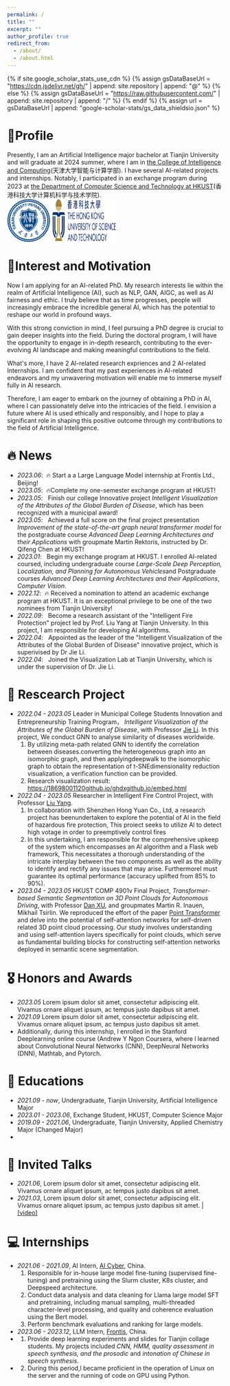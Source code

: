 ```yaml
---
permalink: /
title: ""
excerpt: ""
author_profile: true
redirect_from: 
  - /about/
  - /about.html
---
```


{% if site.google_scholar_stats_use_cdn %}
{% assign gsDataBaseUrl = "https://cdn.jsdelivr.net/gh/" | append: site.repository | append: "@" %}
{% else %}
{% assign gsDataBaseUrl = "https://raw.githubusercontent.com/" | append: site.repository | append: "/" %}
{% endif %}
{% assign url = gsDataBaseUrl | append: "google-scholar-stats/gs_data_shieldsio.json" %}

<span class='anchor' id='about-me'></span>   

# 💬Profile

Presently, I am an Artificial Intelligence major bachelor at Tianjin University and will graduate at 2024 summer, where I am in <a href='http://cic.tju.edu.cn/english/home.htm'>the College of Intelligence and Computing</a>(天津大学智能与计算学部). I have several AI-related projects and internships. Notably, I participated in an exchange program during 2023 at <a href='https://cse.hkust.edu.hk/'>the Department of Computer Science and Technology at HKUST</a>(香港科技大学计算机科学与技术学院).\
<img src="images/TJU.png" width = "100" height = "100" alt="" align=center />
<img src="images/HKUST.png" width = "150" height = "100" alt="" align=center />  

# 💬Interest and Motivation

Now I am applying for an AI-related PhD. My research interests lie within the realm of Artificial Intelligence (AI), such as NLP, GAN, AIGC, as well as AI fairness and ethic. I truly believe that as time progresses, people will increasingly embrace the incredible general AI, which has the potential to reshape our world in profound ways.

With this strong conviction in mind, I feel pursuing a PhD degree is crucial to gain deeper insights into the field. During the doctoral program, I will have the opportunity to engage in in-depth research, contributing to the ever-evolving AI landscape and making meaningful contributions to the field.

What's more, I have 2 AI-related research expriences and 2 AI-related Internships. I am confident that my past experiences in AI-related endeavors and my unwavering motivation will enable me to immerse myself fully in AI research.

Therefore, I am eager to embark on the journey of obtaining a PhD in AI, where I can passionately delve into the intricacies of the field. I envision a future where AI is used ethically and responsibly, and I hope to play a significant role in shaping this positive outcome through my contributions to the field of Artificial Intelligence.


# 🔥 News
- *2023.06*: &nbsp;🔥 Start a a Large Language Model internship at Frontis Ltd., Beijing!
- *2023.05*: &nbsp;🔥Complete my one-semester exchange program at HKUST!
- *2023.05*: &nbsp; Finish our college Innovative project *Intelligent Visualization of the Attributes of the Global Burden of Disease*, which has been recognized with a municipal award!
- *2023.05*: &nbsp; Achieved a full score on the final project presentation *Improvement of the state-of-the-art graph neural transformer model* for the postgraduate course *Advanced Deep Learning Architectures and their Applications* with groupmate Martin Rektoris, instructed by Dr. Qifeng Chen at HKUST!
- *2023.01*: &nbsp; Begin my exchange program at HKUST. I enrolled AI-related coursed, including undergraduate course *Large-Scale Deep Perception, Localization, and Planning for Autonomous Vehicles*and Postgraduate courses *Advanced Deep Learning Architectures and their Applications*, *Computer Vision*.
- *2022.12*: &nbsp;🔥 Received a nomination to attend an academic exchange program at HKUST. It is an exceptional privilege to be one of the two nominees from Tianjin University!
- *2022.09*: &nbsp; Become a  research assistant of the "Intelligent Fire Protection" project led by Prof. Liu Yang at Tianjin University. In this project, I am responsible for developing AI algorithms.
- *2022.04*: &nbsp; Appointed as the leader of the "Intelligent Visualization of the Attributes of the Global Burden of Disease" innovative project, which is superivised by Dr Jie Li.
- *2022.04*: &nbsp; Joined the Visualization Lab at Tianjin University, which is under the supervision of Dr. Jie Li.

<p id="1"></p>

# 📝 Rescearch Project

- *2022.04 - 2023.05* Leader in Municipal College Students Innovation and Entrepreneurship Training Program， *Intelligent Visualization of the Attributes of the Global Burden of Disease*, with Professor <a href='http://geoanalytics.tju.edu.cn/jieli'>Jie Li</a>.
  In this project, We conduct GNN to analyse similarity of diseases worldwide.
  1. By utilizing meta-path related GNN to identify the correlation between diseases.converting the heterogeneous graph into an isomorphic graph, and then applyingdeepwalk to the isomorphic graph to obtain the representation of t-SNEdimensionality reduction visualization, a verification function can be provided.
  2. Research visualization result:
    https://18698001120github.io/ghdxgithub.io/embed.html
- *2022.04 - 2023.05* Researcher in Intelligent Fire Control Project, with Professor <a href='http://cic.tju.edu.cn/faculty/yangliu/index.html'>Liu Yang</a>.
  1. In collaboration with Shenzhen Hong Yuan Co., Ltd, a research project has beenundertaken to explore the potential of Al in the field of hazardous fire protection, This proiect seeks to utilize Al to detect high votage in order to preemptively control fires
  2. In this undertaking, l am responsible for the comprehensive upkeep of the system which encompasses an Al algorithm and a Flask web framework, This necessitates a thorough understanding of the intricate interplay between the two components as well as the ability to identify and rectify any issues that may arise. FurthermoreI must guarantee its optimal performance (accuracy uplifted from 85% to 90%).
- *2023.04 - 2023.05* HKUST COMP 4901v Final Project, *Transformer-based Semantic Segmentation on 3D Point Clouds for Autonomous Driving*, with Professor <a href='https://www.danxurgb.net/'> Dan XU</a>, and groupmates Martin R. Inauen, Mikhail Tsirlin.
  We reproduced the effort of the paper <a href='https://arxiv.org/abs/2012.09164'> Point Transformer</a> and delve into the potential of self-attention networks for self-driven related 3D point cloud processing. Our study involves understanding and using self-attention layers specifically for point clouds, which serve as fundamental building blocks for constructing self-attention networks deployed in semantic scene segmentation.

     
# 🎖 Honors and Awards
- *2023.05* Lorem ipsum dolor sit amet, consectetur adipiscing elit. Vivamus ornare aliquet ipsum, ac tempus justo dapibus sit amet. 
- *2021.09* Lorem ipsum dolor sit amet, consectetur adipiscing elit. Vivamus ornare aliquet ipsum, ac tempus justo dapibus sit amet.
- Additionally, during this internship, l enrolled in the Stanford Deeplearning online course (Andrew Y Ngon Coursera, where l learned about Convolutional Neural Networks (CNN), DeepNeural Networks (DNN), Mathtab, and Pytorch.

# 📖 Educations
- *2021.09 - now*,  Undergraduate, Tianjin University, Artificial Intelligence Major
- *2023.01 - 2023.06*, Exchange Student, HKUST, Computer Science Major
- *2019.09 - 2021.06*, Undergraduate, Tianjin University, Applied Chemistry Major (Changed Major)
- 
# 💬 Invited Talks
- *2021.06*, Lorem ipsum dolor sit amet, consectetur adipiscing elit. Vivamus ornare aliquet ipsum, ac tempus justo dapibus sit amet. 
- *2021.03*, Lorem ipsum dolor sit amet, consectetur adipiscing elit. Vivamus ornare aliquet ipsum, ac tempus justo dapibus sit amet.  \| [\[video\]](https://github.com/)

# 💻 Internships
- *2021.06 - 2021.09*, AI Intern, [AI Cyber](https://www.aicyber.com/), China.
  1. Responsible for in-house large model fine-tuning (supervised fine-tuning) and pretraining using the Slurm cluster, K8s cluster, and Deepspeed architecture.
  2. Conduct data analysis and data cleaning for Llama large model SFT and pretraining, including manual sampling, multi-threaded character-level processing, and quality and coherence evaluation using the Bert model.
  3. Perform benchmark evaluations and ranking for large models.
- *2023.06 - 2023.12*, LLM Intern, [Frontis](https://frontis.cn/), China.
- 1. Provide deep learning experiments and slides for Tianjin collage students. My projects included *CNN, HMM, quality assessment in speech synthesis, and the prosodic* and *intonation of Chinese in speech synthesis*.
- 2. During this period,l became proficient in the operation of Linux on the server and the running of code on  GPU using Python.
  
